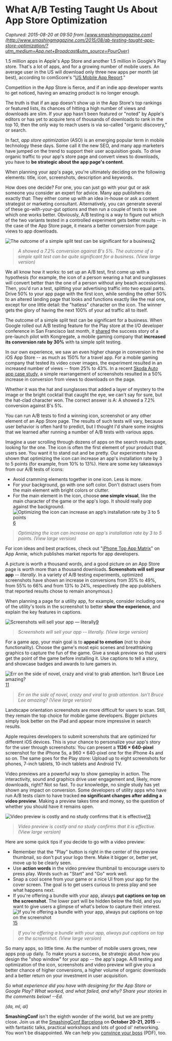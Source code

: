 # What A/B Testing Taught Us About App Store Optimization

_Captured: 2015-08-20 at 09:50 from [www.smashingmagazine.com](http://www.smashingmagazine.com/2015/08/ab-testing-taught-app-store-optimization/?utm_medium=App.net+Broadcast&utm_source=PourOver)_

1.5 million apps in Apple's App Store and another 1.5 million in Google's Play store. That's a lot of apps, and for a growing number of mobile users. An average user in the US will download only three new apps per month (at best), according to comScore's "[US Mobile App Report](https://www.comscore.com/Insights/Presentations-and-Whitepapers/2014/The-US-Mobile-App-Report)."

Competition in the App Store is fierce, and if an indie app developer wants to get noticed, having an amazing product is no longer enough.

The truth is that if an app doesn't show up in the App Store's top rankings or featured lists, its chances of hitting a high number of views and downloads are slim. If your app hasn't been featured or "noted" by Apple's editors or has yet to acquire tens of thousands of downloads to rank in the top 10, then the only way to reach users is via so-called "organic discovery," or search.

In fact, _app store optimization_ (ASO) is an emerging popular term in mobile technology these days. Some call it the new SEO, and many app marketers have jumped on the trend to support their user acquisition goals. To drive organic traffic to your app's store page and convert views to downloads, you have to **be strategic about the app page's content**.

When planning your app's page, you're ultimately deciding on the following elements: title, icon, screenshots, description and keywords.

How does one decide? For one, you can just go with your gut or ask someone you consider an expert for advice. Many app publishers do exactly that: They either come up with an idea in-house or ask a content strategist or marketing consultant. Alternatively, you can generate several of these go-with-your-gut options and then run a couple of tests to see which one works better. Obviously, A/B testing is a way to figure out which of the two variants tested in a controlled experiment gets better results -- in the case of the App Store page, it means a better conversion from page views to app downloads.

![The outcome of a simple split test can be significant for a business](http://www.smashingmagazine.com/wp-content/uploads/2015/08/01-icon-with-better-conversion-opt-small.png)[2](http://www.smashingmagazine.com/2015/08/ab-testing-taught-app-store-optimization/)  


> _A showed a 7.2% conversion against B's 5%. The outcome of a simple split test can be quite significant for a business. (View large version)_

We all know how it works: to set up an A/B test, first come up with a hypothesis (for example, the icon of a person wearing a hat and sunglasses will convert better than the one of a person without any beach accessories). Then, you'd run a test, splitting your advertising traffic into two equal parts. Drive 50% to your app page with the first icon, while sending the other 50% to an altered landing page that looks and functions exactly like the real one, except for one little detail: the "hatless" character on the icon. The winner gets the glory of having the next 100% of your ad traffic all to itself.

The outcome of a simple split test can be significant for a business. When Google rolled out A/B testing feature for the Play store at the I/O developer conference in San Francisco last month, it [shared](http://techcrunch.com/2015/05/28/google-play-store-now-lets-developers-ab-test-their-app-listing-pages-customize-their-catalog-page/) the success story of a pre-launch pilot with Kongregate, a mobile gaming company that **increased its conversion rate by 30%** with ta simple split testing.

In our own experience, we saw an even higher change in conversion in the iOS App Store -- as much as 150% for a travel app. For a mobile gaming company that tested its video cover images, the experiment resulted in an increased number of views -- from 25% to 43%. In a recent [Skoda Auto app case study](http://bambooapps.eu/blog/current?id=49), a simple rearrangement of screenshots resulted in a 50% increase in conversion from views to downloads on the page.

Whether it was the hat and sunglasses that added a layer of mystery to the image or the bright cocktail that caught the eye, we can't say for sure, but the hat-clad character won. The correct answer is A: A showed a 7.2% conversion against B's 5%.

You can run A/B tests to find a winning icon, screenshot or any other element of an App Store page. The results of such tests will vary, because user behavior is often hard to predict, but I thought I'd share some insights that we learned after running a number of A/B tests with various apps.

Imagine a user scrolling through dozens of apps on the search results page, looking for the one. The icon is often the first element of your product that users see. You want it to stand out and be pretty. Our experiments have shown that optimizing the icon can increase an app's installation rate by 3 to 5 points (for example, from 10% to 13%). Here are some key takeaways from our A/B tests of icons:

  * Avoid cramming elements together in one icon. Less is more.
  * For your background, go with one soft color. Don't distract users from the main element with bright colors or clutter.
  * For the main element in the icon, choose **one simple visual**, like the main character of the game or the app's logo. It should really pop against the background.
![Optimizing the icon can increase an app’s installation rate by 3 to 5 points](http://www.smashingmagazine.com/wp-content/uploads/2015/08/02-appstore-icons-opt-small.png)[6](http://www.smashingmagazine.com/2015/08/ab-testing-taught-app-store-optimization/)  


> _Optimizing the icon can increase an app's installation rate by 3 to 5 points. (View large version)_

For icon ideas and best practices, check out "[iPhone Top App Matrix](https://www.appannie.com/apps/ios/matrix/?device=iphone)" on App Annie, which publishes market reports for app developers.

A picture is worth a thousand words, and a good picture on an App Store page is worth more than a thousand downloads. **Screenshots will sell your app** -- _literally_. In a variety of A/B testing experiments, optimized screenshots have shown an increase in conversions from 35% to 49%, from 55% to 66% and from 13% to 24%, respectively (the app publishers that reported results chose to remain anonymous.)

When planning a page for a utility app, for example, consider including one of the utility's tools in the screenshot to better **show the experience**, and explain the key features in captions.

![Screenshots will sell your app — literally](http://www.smashingmagazine.com/wp-content/uploads/2015/08/03-utility-apps-screenshots-opt-small.jpg)[9](http://www.smashingmagazine.com/2015/08/ab-testing-taught-app-store-optimization/)  


> _Screenshots will sell your app -- literally. (View large version)_

For a game app, your main goal is to **appeal to emotion** (not to show functionality). Choose the game's most epic scenes and breathtaking graphics to capture the fun of the game. Give a sneak preview so that users get the point of the game before installing it. Use captions to tell a story, and showcase badges and awards to lure gamers in.

![Err on the side of novel, crazy and viral to grab attention. Isn’t Bruce Lee amazing?](http://www.smashingmagazine.com/wp-content/uploads/2015/08/04-games-apps-screenshots-opt-small.jpg)[11](http://www.smashingmagazine.com/2015/08/ab-testing-taught-app-store-optimization/)  


> _Err on the side of novel, crazy and viral to grab attention. Isn't Bruce Lee amazing? (View large version)_

Landscape orientation screenshots are more difficult for users to scan. Still, they remain the top choice for mobile game developers. Bigger pictures simply look better on the iPad and appear more impressive in search results.

Apple requires developers to submit screenshots that are optimized for different iOS devices. This is your chance to personalize your app's story for the user through screenshots: You can present a **1136 × 640-pixel** screenshot for the iPhone 5s, a 960 × 640-pixel one for the iPhone 4s and so on. The same goes for the Play store: Upload up to eight screenshots for phones, 7-inch tablets, 10-inch tablets and Android TV.

Video previews are a powerful way to show gameplay in action. The interactivity, sound and graphics drive user engagement and, likely, more downloads, right? Not so fast. To our knowledge, no single study has yet shown any impact on conversion. Some developers of utility apps who have run A/B tests claim to have tracked **no significant changes after adding a video preview**. Making a preview takes time and money, so the question of whether you should have it remains open.

![Video preview is costly and no study confirms that it is effective](http://www.smashingmagazine.com/wp-content/uploads/2015/08/05-appstore-video-previews-opt-small.jpg)[13](http://www.smashingmagazine.com/2015/08/ab-testing-taught-app-store-optimization/)  


> _Video preview is costly and no study confirms that it is effective. (View large version)_

Here are some quick tips if you decide to go with a video preview:

  * Remember that the "Play" button is right in the center of the preview thumbnail, so don't put your logo there. Make it bigger or, better yet, move up to be clearly seen.
  * Use **action words** in the video preview thumbnail to encourage users to press play. Words such as "Start" and "Go" work well.
  * Snap a cool scene from your game or a nice UI from your app for the cover screen. The goal is to get users curious to press play and see what happens next.
  * If you're offering a bundle with your app, always **put captions on top on the screenshot**. The lower part will be hidden below the fold, and you want to give users a glimpse of what's below to capture their interest.
![If you’re offering a bundle with your app, always put captions on top on the screenshot](http://www.smashingmagazine.com/wp-content/uploads/2015/08/06-appstore-screenshot-bundle-opt-small.jpg)[15](http://www.smashingmagazine.com/2015/08/ab-testing-taught-app-store-optimization/)  


> _If you're offering a bundle with your app, always put captions on top on the screenshot. (View large version)_

So many apps, so little time. As the number of mobile users grows, new apps pop up daily. To make yours a success, be strategic about how you design the "shop window" for your app -- the app's page. A/B testing and optimization of the icon, screenshots and video preview will give you a better chance of higher conversions, a higher volume of organic downloads and a better return on your investment in user acquisition.

_So what experience did you have with designing for the App Store or Google Play? What worked, and what failed, and why? Share your stories in the comments below! --Ed._

_(da, ml, al)_

**SmashingConf** isn't the eighth wonder of the world, but we are pretty close. Join us at the [SmashingConf Barcelona](http://auslieferung.commindo-media-ressourcen.de/www/delivery/ck.php?oaparams=2__bannerid=11335__zoneid=94__OXLCA=1__cb=9701edbd74__oadest=http%3A%2F%2Fauslieferung.commindo-media-ressourcen.de%2Fwww%2Fdelivery%2Fck.php%3Foaparams%3D2__bannerid%3D6259__zoneid%3D68__OXLCA%3D1__cb%3D3775473212__oadest%3Dhttp%3A%2F%2Fwww.smashingmagazine.com%2F2015%2F06%2Fsmashingconf-barcelona-2015-release%2F) on **October 20-21, 2015** -- with fantastic talks, practical workshops and lots of good ol' networking. You won't be disappointed. We can help you [convince your boss](http://auslieferung.commindo-media-ressourcen.de/www/delivery/ck.php?oaparams=2__bannerid=11335__zoneid=94__OXLCA=1__cb=9701edbd74__oadest=http%3A%2F%2Fauslieferung.commindo-media-ressourcen.de%2Fwww%2Fdelivery%2Fck.php%3Foaparams%3D2__bannerid%3D6259__zoneid%3D68__OXLCA%3D1__cb%3D3775473212__oadest%3Dhttp%3A%2F%2Fsmashingconf.com%2Fpdf%2F8-reasons-for-Smashing-Conference-Barcelona-2015.pdf) (PDF), too.
